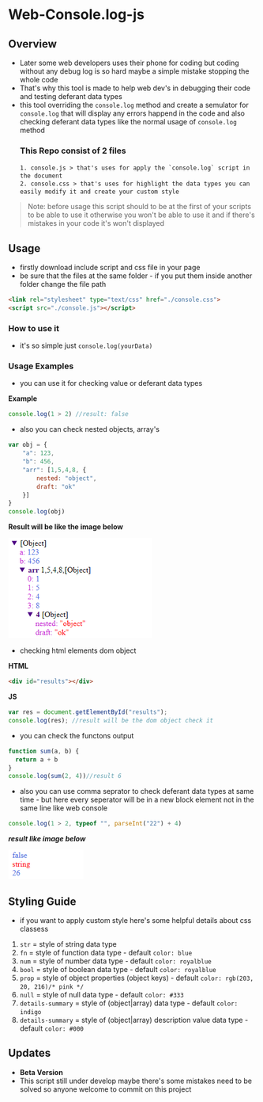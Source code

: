 # Web-Console.log-js
## Overview
- Later some web developers uses their phone for coding but coding without any debug log is so hard maybe a simple mistake stopping the whole code
- That's why this tool is made to help web dev's in debugging their code and testing deferant data types
-  this tool overriding the `console.log` method and create a semulator for `console.log`  that will display any errors happend in the code and also checking deferant data types like the normal usage of `console.log` method 
    ### This Repo consist of 2 files
       1. console.js > that's uses for apply the `console.log` script in the document
       2. console.css > that's uses for highlight the data types you can easily modify it and create your custom style
> Note: before usage this script should to be at the first of your scripts to be able to use it otherwise you won't be able to use it and if there's mistakes in your code it's won't displayed
## Usage
- firstly download include script and css file in your page
- be sure that the files at the same folder - if you put them inside another folder change the file path
```html
<link rel="stylesheet" type="text/css" href="./console.css">
<script src="./console.js"></script>
```
### How to use it
- it's so simple just `console.log(yourData)`
### Usage Examples
- you can use it for checking value or deferant data types

__Example__
```js
console.log(1 > 2) //result: false
```
- also you can check nested objects, array's 
```js
var obj = {
    "a": 123,
    "b": 456,
    "arr": [1,5,4,8, {
        nested: "object",
        draft: "ok"
    }]
}
console.log(obj)
```
__Result will be like the image below__

![](https://github.com/mahmoud01x/Web-Console.log-js/blob/main/obj.PNG)

- checking html elements dom object

__HTML__
```html
<div id="results"></div>
```
__JS__
```js
var res = document.getElementById("results");
console.log(res); //result will be the dom object check it
```
- you can check the functons output
```js
function sum(a, b) {
  return a + b
}
console.log(sum(2, 4))//result 6
```
- also you can use comma seprator to check deferant data types at same time - but here every seperator will be in a new block element not in the same line like web console
```js
console.log(1 > 2, typeof "", parseInt("22") + 4)
```

___result like image below___

![](https://github.com/mahmoud01x/Web-Console.log-js/blob/main/res.PNG)

## Styling Guide 
- if you want to apply custom style here's some helpful details about css classess
1. `str` = style of string data type
2. `fn` = style of function data type - default `color: blue` 
3. `num` = style of number data type - default `color: royalblue` 
4. `bool` = style of boolean data type - default `color: royalblue`
5. `prop` = style of object properties (object keys) - default `color: rgb(203, 20, 216)/* pink */`
6. `null` = style of null data type - default `color: #333`
7. `details-summary` = style of (object|array) data type - default `color: indigo`
8. `details-summary` = style of (object|array) description value data type - default `color: #000`

## Updates
- __Beta Version__
- This script still under develop maybe there's some mistakes need to be solved so anyone welcome to commit on this project

